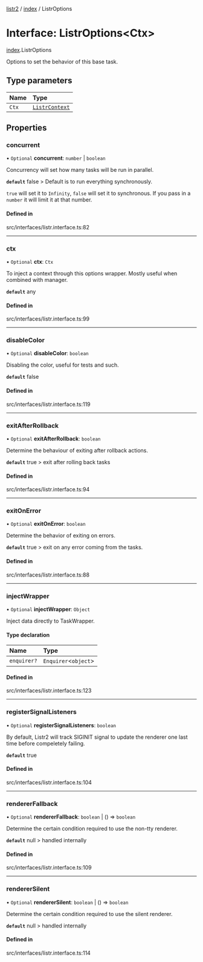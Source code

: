 [listr2](../README.md) / [index](../modules/index.md) / ListrOptions

# Interface: ListrOptions<Ctx\>

[index](../modules/index.md).ListrOptions

Options to set the behavior of this base task.

## Type parameters

| Name | Type |
| :------ | :------ |
| `Ctx` | [`ListrContext`](../types/index.ListrContext.md) |

## Properties

### concurrent

• `Optional` **concurrent**: `number` \| `boolean`

Concurrency will set how many tasks will be run in parallel.

**`default`** false > Default is to run everything synchronously.

`true` will set it to `Infinity`, `false` will set it to synchronous.
If you pass in a `number` it will limit it at that number.

#### Defined in

src/interfaces/listr.interface.ts:82

___

### ctx

• `Optional` **ctx**: `Ctx`

To inject a context through this options wrapper. Mostly useful when combined with manager.

**`default`** any

#### Defined in

src/interfaces/listr.interface.ts:99

___

### disableColor

• `Optional` **disableColor**: `boolean`

Disabling the color, useful for tests and such.

**`default`** false

#### Defined in

src/interfaces/listr.interface.ts:119

___

### exitAfterRollback

• `Optional` **exitAfterRollback**: `boolean`

Determine the behaviour of exiting after rollback actions.

**`default`** true > exit after rolling back tasks

#### Defined in

src/interfaces/listr.interface.ts:94

___

### exitOnError

• `Optional` **exitOnError**: `boolean`

Determine the behavior of exiting on errors.

**`default`** true > exit on any error coming from the tasks.

#### Defined in

src/interfaces/listr.interface.ts:88

___

### injectWrapper

• `Optional` **injectWrapper**: `Object`

Inject data directly to TaskWrapper.

#### Type declaration

| Name | Type |
| :------ | :------ |
| `enquirer?` | `Enquirer`<`object`\> |

#### Defined in

src/interfaces/listr.interface.ts:123

___

### registerSignalListeners

• `Optional` **registerSignalListeners**: `boolean`

By default, Listr2 will track SIGINIT signal to update the renderer one last time before compeletely failing.

**`default`** true

#### Defined in

src/interfaces/listr.interface.ts:104

___

### rendererFallback

• `Optional` **rendererFallback**: `boolean` \| () => `boolean`

Determine the certain condition required to use the non-tty renderer.

**`default`** null > handled internally

#### Defined in

src/interfaces/listr.interface.ts:109

___

### rendererSilent

• `Optional` **rendererSilent**: `boolean` \| () => `boolean`

Determine the certain condition required to use the silent renderer.

**`default`** null > handled internally

#### Defined in

src/interfaces/listr.interface.ts:114
